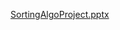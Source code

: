 [SortingAlgoProject.pptx](https://github.com/ericshark/Sorting-Performance-Analysis/files/13852330/SortingAlgoProject.pptx)
